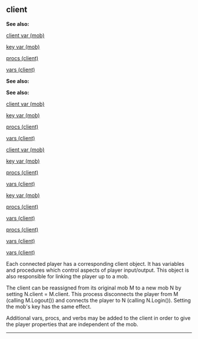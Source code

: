 

 client
--------




**See also:** 


[client var (mob)](#/mob/var/client) 

[key var (mob)](#/mob/var/key) 

[procs (client)](#/client/proc) 

[vars (client)](#/client/var) 






**See also:** 

**See also:**

[client var (mob)](#/mob/var/client) 

[key var (mob)](#/mob/var/key) 

[procs (client)](#/client/proc) 

[vars (client)](#/client/var) 




[client var (mob)](#/mob/var/client)

[key var (mob)](#/mob/var/key) 

[procs (client)](#/client/proc) 

[vars (client)](#/client/var) 



[key var (mob)](#/mob/var/key)

[procs (client)](#/client/proc) 

[vars (client)](#/client/var) 


[procs (client)](#/client/proc)

[vars (client)](#/client/var) 

[vars (client)](#/client/var)

 Each connected player has a corresponding client object. It has
variables and procedures which control aspects of player input/output. This
object is also responsible for linking the player up to a mob.




 The client can be reassigned from its original mob M to a new mob N by
setting N.client = M.client. This process disconnects the player from M
(calling M.Logout()) and connects the player to N (calling N.Login()).
Setting the mob's key has the same effect.




 Additional vars, procs, and verbs may be added to the client in order to
give the player properties that are independent of the mob.





---


